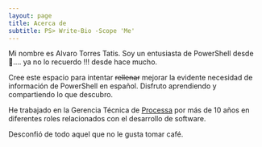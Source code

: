 ```yaml
---
layout: page
title: Acerca de
subtitle: PS> Write-Bio -Scope 'Me'
---
```


Mi nombre es Alvaro Torres Tatis. Soy un entusiasta de PowerShell desde 🤔…. ya no lo recuerdo !!! desde hace mucho.

Cree este espacio para intentar ~~rellenar~~ mejorar la evidente necesidad de información de PowerShell en español. Disfruto aprendiendo y compartiendo lo que descubro. 

He trabajado en la Gerencia Técnica de [Processa](https://processa.com) por más de 10 años en diferentes roles relacionados con el desarrollo de software. 

Desconfió de todo aquel que no le gusta tomar café. 
